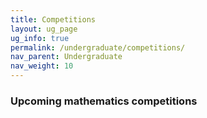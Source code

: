 ```yaml
---
title: Competitions
layout: ug_page
ug_info: true
permalink: /undergraduate/competitions/
nav_parent: Undergraduate
nav_weight: 10
---
```


<h3 class="mb-5">Upcoming mathematics competitions </h3>


<!-- 
1. The [Virginia Tech Regional Math Competition](http://intranet.math.vt.edu/people/plinnell/Vtregional/) will be held on Saturday, October  26, from 9am to 11:30 am. The exam will be held in Clark 101. Interested students should arrive by 8:30 am for registration formalities. No prior registration is required.

2. The [Putnam competition](https://www.maa.org/math-competitions/putnam-competition) will be held on Saturday, December 7, from 10 am to 6 pm, with a two hour lunch break between sessions. The exam will be held in New Cabell Hall, room 323. Interested students should arrive by 9:30 am for registration formalities. No prior registration is required.
 -->
